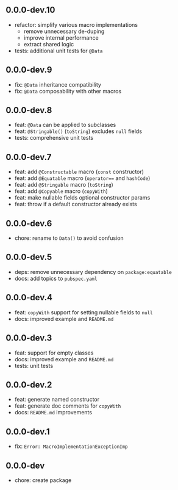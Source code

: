 ## 0.0.0-dev.10

- refactor: simplify various macro implementations
  - remove unnecessary de-duping
  - improve internal performance
  - extract shared logic
- tests: additional unit tests for `@Data`

## 0.0.0-dev.9

- fix: `@Data` inheritance compatibility
- fix: `@Data` composability with other macros

## 0.0.0-dev.8

- feat: `@Data` can be applied to subclasses
- feat: `@Stringable()` (`toString`) excludes `null` fields
- tests: comprehensive unit tests

## 0.0.0-dev.7

- feat: add `@Constructable` macro (`const` constructor)
- feat: add `@Equatable` macro (`operator==` and `hashCode`)
- feat: add `@Stringable` macro (`toString`)
- feat: add `@Copyable` macro (`copyWith`)
- feat: make nullable fields optional constructor params
- feat: throw if a default constructor already exists

## 0.0.0-dev.6

- chore: rename to `Data()` to avoid confusion

## 0.0.0-dev.5

- deps: remove unnecessary dependency on `package:equatable`
- docs: add topics to `pubspec.yaml`

## 0.0.0-dev.4

- feat: `copyWith` support for setting nullable fields to `null`
- docs: improved example and `README.md`

## 0.0.0-dev.3

- feat: support for empty classes
- docs: improved example and `README.md`
- tests: unit tests

## 0.0.0-dev.2

- feat: generate named constructor
- feat: generate doc comments for `copyWith`
- docs: `README.md` improvements

## 0.0.0-dev.1

- fix: `Error: MacroImplementationExceptionImp`

## 0.0.0-dev

- chore: create package
